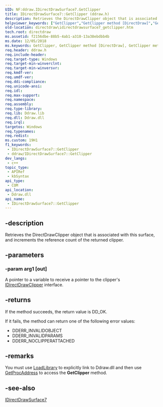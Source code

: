 ```yaml
---
UID: NF:ddraw.IDirectDrawSurface7.GetClipper
title: IDirectDrawSurface7::GetClipper (ddraw.h)
description: Retrieves the DirectDrawClipper object that is associated with this surface, and increments the reference count of the returned clipper.
helpviewer_keywords: ["GetClipper","GetClipper method [DirectDraw]","GetClipper method [DirectDraw]","IDirectDrawSurface7 interface","IDirectDrawSurface7 interface [DirectDraw]","GetClipper method","IDirectDrawSurface7.GetClipper","IDirectDrawSurface7::GetClipper","ddraw/IDirectDrawSurface7::GetClipper","directdraw.idirectdrawsurface7_getclipper"]
old-location: directdraw\idirectdrawsurface7_getclipper.htm
tech.root: directdraw
ms.assetid: f2156dbe-88b5-4ab1-a310-13a38ebdbb4b
ms.date: 12/05/2018
ms.keywords: GetClipper, GetClipper method [DirectDraw], GetClipper method [DirectDraw],IDirectDrawSurface7 interface, IDirectDrawSurface7 interface [DirectDraw],GetClipper method, IDirectDrawSurface7.GetClipper, IDirectDrawSurface7::GetClipper, ddraw/IDirectDrawSurface7::GetClipper, directdraw.idirectdrawsurface7_getclipper
req.header: ddraw.h
req.include-header: 
req.target-type: Windows
req.target-min-winverclnt: 
req.target-min-winversvr: 
req.kmdf-ver: 
req.umdf-ver: 
req.ddi-compliance: 
req.unicode-ansi: 
req.idl: 
req.max-support: 
req.namespace: 
req.assembly: 
req.type-library: 
req.lib: Ddraw.lib
req.dll: Ddraw.dll
req.irql: 
targetos: Windows
req.typenames: 
req.redist: 
ms.custom: 19H1
f1_keywords:
 - IDirectDrawSurface7::GetClipper
 - ddraw/IDirectDrawSurface7::GetClipper
dev_langs:
 - c++
topic_type:
 - APIRef
 - kbSyntax
api_type:
 - COM
api_location:
 - Ddraw.dll
api_name:
 - IDirectDrawSurface7::GetClipper
---
```


## -description

Retrieves the DirectDrawClipper object that is associated with this surface, and increments the reference count of the returned clipper.

## -parameters

### -param arg1 [out]

A pointer to a variable to receive a pointer to the clipper's <a href="/windows/desktop/api/ddraw/nn-ddraw-idirectdrawclipper">IDirectDrawClipper</a> interface.

## -returns

If the method succeeds, the return value is DD_OK.

If it fails, the method can return one of the following error values:

<ul>
<li>DDERR_INVALIDOBJECT</li>
<li>DDERR_INVALIDPARAMS</li>
<li>DDERR_NOCLIPPERATTACHED</li>
</ul>

## -remarks

You must use <a href="/windows/desktop/api/libloaderapi/nf-libloaderapi-loadlibrarya">LoadLibrary</a> to explicitly link to Ddraw.dll and then use <a href="/windows/desktop/api/libloaderapi/nf-libloaderapi-getprocaddress">GetProcAddress</a> to access the  <b>GetClipper</b> method.

## -see-also

<a href="/windows/desktop/api/ddraw/nn-ddraw-idirectdrawsurface7">IDirectDrawSurface7</a>

